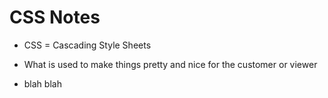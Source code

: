 # CSS Notes
  - CSS = Cascading Style Sheets
  - What is used to make things pretty and nice for the customer or viewer

- blah blah